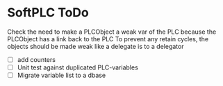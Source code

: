 # SoftPLC ToDo

Check the need to make a PLCObject a weak var of the PLC because the PLCObject has a link back to the PLC
To prevent any retain cycles, the objects should be made weak like a delegate is to a delegator

- [ ] add counters
- [ ] Unit test against duplicated PLC-variables
- [ ] Migrate variable list to a dbase
